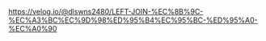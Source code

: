 https://velog.io/@dlswns2480/LEFT-JOIN-%EC%8B%9C-%EC%A3%BC%EC%9D%98%ED%95%B4%EC%95%BC-%ED%95%A0-%EC%A0%90